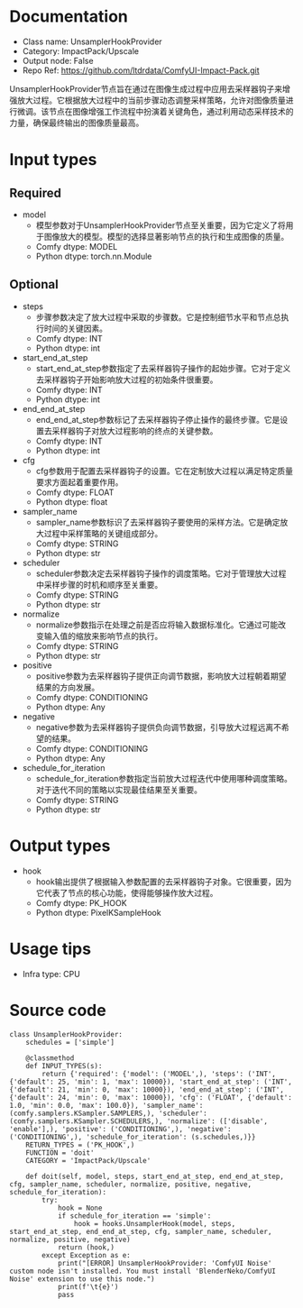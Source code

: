 # Documentation
- Class name: UnsamplerHookProvider
- Category: ImpactPack/Upscale
- Output node: False
- Repo Ref: https://github.com/ltdrdata/ComfyUI-Impact-Pack.git

UnsamplerHookProvider节点旨在通过在图像生成过程中应用去采样器钩子来增强放大过程。它根据放大过程中的当前步骤动态调整采样策略，允许对图像质量进行微调。该节点在图像增强工作流程中扮演着关键角色，通过利用动态采样技术的力量，确保最终输出的图像质量最高。

# Input types
## Required
- model
    - 模型参数对于UnsamplerHookProvider节点至关重要，因为它定义了将用于图像放大的模型。模型的选择显著影响节点的执行和生成图像的质量。
    - Comfy dtype: MODEL
    - Python dtype: torch.nn.Module
## Optional
- steps
    - 步骤参数决定了放大过程中采取的步骤数。它是控制细节水平和节点总执行时间的关键因素。
    - Comfy dtype: INT
    - Python dtype: int
- start_end_at_step
    - start_end_at_step参数指定了去采样器钩子操作的起始步骤。它对于定义去采样器钩子开始影响放大过程的初始条件很重要。
    - Comfy dtype: INT
    - Python dtype: int
- end_end_at_step
    - end_end_at_step参数标记了去采样器钩子停止操作的最终步骤。它是设置去采样器钩子对放大过程影响的终点的关键参数。
    - Comfy dtype: INT
    - Python dtype: int
- cfg
    - cfg参数用于配置去采样器钩子的设置。它在定制放大过程以满足特定质量要求方面起着重要作用。
    - Comfy dtype: FLOAT
    - Python dtype: float
- sampler_name
    - sampler_name参数标识了去采样器钩子要使用的采样方法。它是确定放大过程中采样策略的关键组成部分。
    - Comfy dtype: STRING
    - Python dtype: str
- scheduler
    - scheduler参数决定去采样器钩子操作的调度策略。它对于管理放大过程中采样步骤的时机和顺序至关重要。
    - Comfy dtype: STRING
    - Python dtype: str
- normalize
    - normalize参数指示在处理之前是否应将输入数据标准化。它通过可能改变输入值的缩放来影响节点的执行。
    - Comfy dtype: STRING
    - Python dtype: str
- positive
    - positive参数为去采样器钩子提供正向调节数据，影响放大过程朝着期望结果的方向发展。
    - Comfy dtype: CONDITIONING
    - Python dtype: Any
- negative
    - negative参数为去采样器钩子提供负向调节数据，引导放大过程远离不希望的结果。
    - Comfy dtype: CONDITIONING
    - Python dtype: Any
- schedule_for_iteration
    - schedule_for_iteration参数指定当前放大过程迭代中使用哪种调度策略。对于迭代不同的策略以实现最佳结果至关重要。
    - Comfy dtype: STRING
    - Python dtype: str

# Output types
- hook
    - hook输出提供了根据输入参数配置的去采样器钩子对象。它很重要，因为它代表了节点的核心功能，使得能够操作放大过程。
    - Comfy dtype: PK_HOOK
    - Python dtype: PixelKSampleHook

# Usage tips
- Infra type: CPU

# Source code
```
class UnsamplerHookProvider:
    schedules = ['simple']

    @classmethod
    def INPUT_TYPES(s):
        return {'required': {'model': ('MODEL',), 'steps': ('INT', {'default': 25, 'min': 1, 'max': 10000}), 'start_end_at_step': ('INT', {'default': 21, 'min': 0, 'max': 10000}), 'end_end_at_step': ('INT', {'default': 24, 'min': 0, 'max': 10000}), 'cfg': ('FLOAT', {'default': 1.0, 'min': 0.0, 'max': 100.0}), 'sampler_name': (comfy.samplers.KSampler.SAMPLERS,), 'scheduler': (comfy.samplers.KSampler.SCHEDULERS,), 'normalize': (['disable', 'enable'],), 'positive': ('CONDITIONING',), 'negative': ('CONDITIONING',), 'schedule_for_iteration': (s.schedules,)}}
    RETURN_TYPES = ('PK_HOOK',)
    FUNCTION = 'doit'
    CATEGORY = 'ImpactPack/Upscale'

    def doit(self, model, steps, start_end_at_step, end_end_at_step, cfg, sampler_name, scheduler, normalize, positive, negative, schedule_for_iteration):
        try:
            hook = None
            if schedule_for_iteration == 'simple':
                hook = hooks.UnsamplerHook(model, steps, start_end_at_step, end_end_at_step, cfg, sampler_name, scheduler, normalize, positive, negative)
            return (hook,)
        except Exception as e:
            print("[ERROR] UnsamplerHookProvider: 'ComfyUI Noise' custom node isn't installed. You must install 'BlenderNeko/ComfyUI Noise' extension to use this node.")
            print(f'\t{e}')
            pass
```